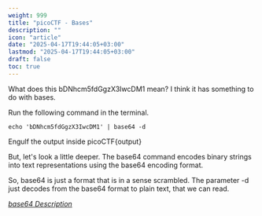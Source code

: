 ```yaml
---
weight: 999
title: "picoCTF - Bases"
description: ""
icon: "article"
date: "2025-04-17T19:44:05+03:00"
lastmod: "2025-04-17T19:44:05+03:00"
draft: false
toc: true
---
```


What does this bDNhcm5fdGgzX3IwcDM1 mean? I think it has something to do with bases.

Run the following command in the terminal.

```shell
echo 'bDNhcm5fdGgzX3IwcDM1' | base64 -d
```

Engulf the output inside picoCTF{output}

But, let's look a little deeper. The base64 command encodes binary strings into text representations using the base64 encoding format.

So, base64 is just a format that is in a sense scrambled. The parameter -d just decodes from the base64 format to plain text, that we can read.

[_base64 Description_](https://docs.oracle.com/cd/E19623-01/820-6171/base64.html)
